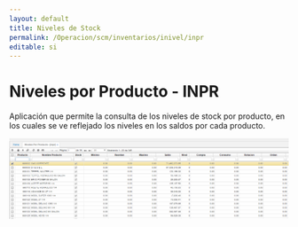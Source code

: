 ```yaml
---
layout: default
title: Niveles de Stock
permalink: /Operacion/scm/inventarios/inivel/inpr
editable: si
---
```


# Niveles por Producto - INPR

Aplicación que permite la consulta de los niveles de stock por producto, en los cuales se ve reflejado los niveles en los saldos por cada producto.  

![](inpr1.png)



